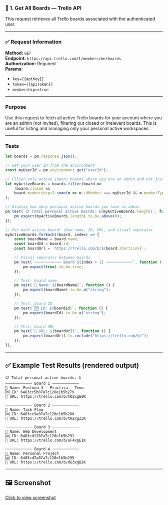 ### 📄 1. Get All Boards — Trello API

This request retrieves all Trello boards associated with the authenticated user.

---

### ✅ Request Information

**Method:** `GET`  
**Endpoint:** `https://api.trello.com/1/members/me/boards`  
**Authorization:** Required  
**Params:**
- `key={{apiKey}}`
- `token={{apiToken}}`
- `memberships=true`

---

###  Purpose

Use this request to fetch all active Trello boards for your account where you are an admin (not invited), filtering out closed or irrelevant boards. This is useful for listing and managing only your personal active workspaces.

---

###  Tests

```javascript
let boards = pm.response.json();

// Get your user ID from the environment
const myUserId = pm.environment.get("userId");

// Filter only active (open) boards where you are an admin and not just an invited member
let myActiveBoards = boards.filter(board => 
    !board.closed &&
    board.memberships?.some(m => m.idMember === myUserId && m.memberType === "admin" && !m.unconfirmed)
);

// Display how many personal active boards you have as admin
pm.test(`📋 Total personal active boards: ${myActiveBoards.length}`, function () {
    pm.expect(myActiveBoards.length).to.be.above(0);
});

// For each active board: show name, ID, URL, and visual separator
myActiveBoards.forEach((board, index) => {
    const boardName = board.name;
    const boardId = board.id;
    const boardUrl = `https://trello.com/b/${board.shortLink}`;

    // Visual separator between boards
    pm.test(`──────────── Board ${index + 1} ────────────`, function () {
        pm.expect(true).to.be.true;
    });

    // Test: board name
    pm.test(`📌 Name: ${boardName}`, function () {
        pm.expect(boardName).to.be.a("string");
    });

    // Test: board ID
    pm.test(`🆔 ID: ${boardId}`, function () {
        pm.expect(boardId).to.be.a("string");
    });

    // Test: board URL
    pm.test(`🔗 URL: ${boardUrl}`, function () {
        pm.expect(boardUrl).to.include("https://trello.com/b/");
    });
});

```

---

## ✅ Example Test Results (rendered output)

```
📋 Total personal active boards: 4
──────────── Board 1 ────────────
📌 Name: Postman 3 - Practica - Tema
🆔 ID: 6483cc5b07a7c120e1b5b279
🔗 URL: https://trello.com/b/hO2xgE0K

──────────── Board 2 ────────────
📌 Name: Task Flow
🆔 ID: 6483cc9a07a7c120e1b5b28d
🔗 URL: https://trello.com/b/tH2xgZ3K

──────────── Board 3 ────────────
📌 Name: Web Development
🆔 ID: 6483cd1207a7c120e1b5b291
🔗 URL: https://trello.com/b/uF4xgE1K

──────────── Board 4 ────────────
📌 Name: Personal Project
🆔 ID: 6483cd7a07a7c120e1b5b295
🔗 URL: https://trello.com/b/dG3xgB2K
```
---

## 🖼 Screenshot

[Click to view screenshot](../printscreen/GetAllBoards.png)
